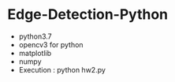 # Edge-Detection-Python
- python3.7
- opencv3 for python
- matplotlib
- numpy
- Execution : python hw2.py
